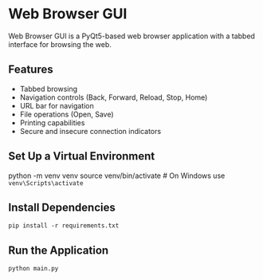 # Web Browser GUI

Web Browser GUI is a PyQt5-based web browser application with a tabbed interface for browsing the web.

## Features

- Tabbed browsing
- Navigation controls (Back, Forward, Reload, Stop, Home)
- URL bar for navigation
- File operations (Open, Save)
- Printing capabilities
- Secure and insecure connection indicators

## Set Up a Virtual Environment

python -m venv venv
source venv/bin/activate  # On Windows use `venv\Scripts\activate`

## Install Dependencies

`pip install -r requirements.txt`

## Run the Application

`python main.py`
